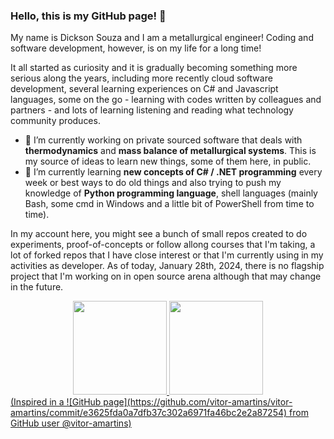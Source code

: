 ### Hello, this is my GitHub page! 👋

My name is Dickson Souza and I am a metallurgical engineer! Coding and software development, however, is on my life for a long time!

It all started as curiosity and it is gradually becoming something more serious along the years, including more recently cloud software development, several learning experiences on C# and Javascript languages, some on the go - learning with codes written by colleagues and partners - and lots of learning listening and reading what technology community produces.

- 🔭 I’m currently working on private sourced software that deals with **thermodynamics** and **mass balance of metallurgical systems**. This is my source of ideas to learn new things, some of them here, in public.
- 🌱 I’m currently learning **new concepts of C# / .NET programming** every week or best ways to do old things and also trying to push my knowledge of **Python programming language**, shell languages (mainly Bash, some cmd in Windows and a little bit of PowerShell from time to time).

In my account here, you might see a bunch of small repos created to do experiments, proof-of-concepts or follow allong courses that I'm taking, a lot of forked repos that I have close interest or that I'm currently using in my activities as developer. As of today, January 28th, 2024, there is no flagship project that I'm working on in open source arena although that may change in the future.

<div align="center">
  <a href="https://github.com/vitor-amartins">
  <img height="150em" src="https://github-readme-stats.vercel.app/api?username=disouzam&show_icons=true&theme=transparent&include_all_commits=true&count_private=true"/>
  <img height="150em" src="https://github-readme-stats.vercel.app/api/top-langs/?username=disouzam&layout=compact&langs_count=7&theme=transparent"/>
</div>
(Inspired in a ![GitHub page](https://github.com/vitor-amartins/vitor-amartins/commit/e3625fda0a7dfb37c302a6971fa46bc2e2a87254) from GitHub user @vitor-amartins)

<!--
**disouzam/disouzam** is a ✨ _special_ ✨ repository because its `README.md` (this file) appears on your GitHub profile.

Here are some ideas to get you started:

- 🔭 I’m currently working on ...
- 🌱 I’m currently learning ...
- 👯 I’m looking to collaborate on ...
- 🤔 I’m looking for help with ...
- 💬 Ask me about ...
- 📫 How to reach me: ...
- 😄 Pronouns: ...
- ⚡ Fun fact: ...
-->
